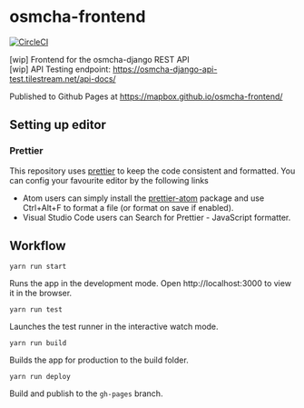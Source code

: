 # osmcha-frontend
[![CircleCI](https://circleci.com/gh/mapbox/osmcha-frontend.svg?style=svg)](https://circleci.com/gh/mapbox/osmcha-frontend)

[wip] Frontend for the osmcha-django REST API  
[wip] API Testing endpoint: https://osmcha-django-api-test.tilestream.net/api-docs/

Published to Github Pages at https://mapbox.github.io/osmcha-frontend/

## Setting up editor

### Prettier
This repository uses [prettier](https://github.com/prettier/prettier) to keep the code consistent and formatted. You can config your favourite editor by the following links
- Atom users can simply install the [prettier-atom](https://atom.io/packages/prettier-atom) package and use Ctrl+Alt+F to format a file (or format on save if enabled).
- Visual Studio Code users can Search for Prettier - JavaScript formatter.

## Workflow

`yarn run start`

Runs the app in the development mode.
Open http://localhost:3000 to view it in the browser.

`yarn run test`

Launches the test runner in the interactive watch mode.

`yarn run build`

Builds the app for production to the build folder.

`yarn run deploy`

Build and publish to the `gh-pages` branch.
